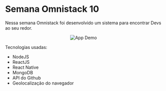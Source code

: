 <h1>Semana Omnistack 10</h1>

<p>
Nessa semana Omnistack foi desenvolvido um sistema para encontrar Devs ao seu redor.
</p>

<p align="center">
  <img alt="App Demo" src="https://i.imgur.com/MWi1cTQ.png">
</p>

Tecnologias usadas:
- NodeJS
- ReactJS
- React Native
- MongoDB
- API do Github
- Geolocalização do navegador
